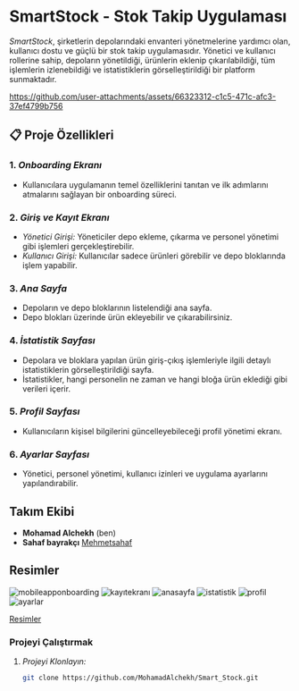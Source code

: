 # SmartStock - Stok Takip Uygulaması

*SmartStock*, şirketlerin depolarındaki envanteri yönetmelerine yardımcı olan, kullanıcı dostu ve güçlü bir stok takip uygulamasıdır. Yönetici ve kullanıcı rollerine sahip, depoların yönetildiği, ürünlerin eklenip çıkarılabildiği, tüm işlemlerin izlenebildiği ve istatistiklerin görselleştirildiği bir platform sunmaktadır.


https://github.com/user-attachments/assets/66323312-c1c5-471c-afc3-37ef4799b756

## 📋 Proje Özellikleri

### 1. *Onboarding Ekranı*
   - Kullanıcılara uygulamanın temel özelliklerini tanıtan ve ilk adımlarını atmalarını sağlayan bir onboarding süreci.

### 2. *Giriş ve Kayıt Ekranı*
   - *Yönetici Girişi:* Yöneticiler depo ekleme, çıkarma ve personel yönetimi gibi işlemleri gerçekleştirebilir.
   - *Kullanıcı Girişi:* Kullanıcılar sadece ürünleri görebilir ve depo bloklarında işlem yapabilir.

### 3. *Ana Sayfa*
   - Depoların ve depo bloklarının listelendiği ana sayfa.
   - Depo blokları üzerinde ürün ekleyebilir ve çıkarabilirsiniz.

### 4. *İstatistik Sayfası*
   - Depolara ve bloklara yapılan ürün giriş-çıkış işlemleriyle ilgili detaylı istatistiklerin görselleştirildiği sayfa.
   - İstatistikler, hangi personelin ne zaman ve hangi bloğa ürün eklediği gibi verileri içerir.

### 5. *Profil Sayfası*
   - Kullanıcıların kişisel bilgilerini güncelleyebileceği profil yönetimi ekranı.

### 6. *Ayarlar Sayfası*
   - Yönetici, personel yönetimi, kullanıcı izinleri ve uygulama ayarlarını yapılandırabilir.

## Takım Ekibi

- **Mohamad Alchekh** (ben) 
- **Sahaf bayrakçı** [Mehmetsahaf](https://github.com/Mehmetsahaf) 

## Resimler
![mobileapponboarding](https://github.com/user-attachments/assets/176b9206-2a3d-4ce3-9de2-4aa2c8664774)
![kayıtekranı](https://github.com/user-attachments/assets/5303957b-34cf-4b02-bfb7-897c42837ade)
![anasayfa](https://github.com/user-attachments/assets/12589d83-ed5e-44eb-8a4d-816146d914e9)
![istatistik](https://github.com/user-attachments/assets/d416674d-6ab7-4e13-bd7a-89de4d18a44e)
![profil](https://github.com/user-attachments/assets/b8ecde90-3c98-4540-a9ec-1539e90a6594)
![ayarlar](https://github.com/user-attachments/assets/ff6d91e6-e2f0-4b81-9819-d4f70d81f7d4)



[Resimler](https://github.com/MohamadAlchekh/Smart_Stock/tree/main/assets)

  
### Projeyi Çalıştırmak

1. *Projeyi Klonlayın:*
   ```bash
   git clone https://github.com/MohamadAlchekh/Smart_Stock.git

